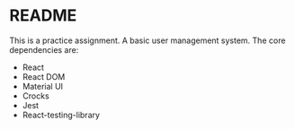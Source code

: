 # README

This is a practice assignment. A basic user management system.
The core dependencies are:
* React
* React DOM
* Material UI
* Crocks
* Jest
* React-testing-library
